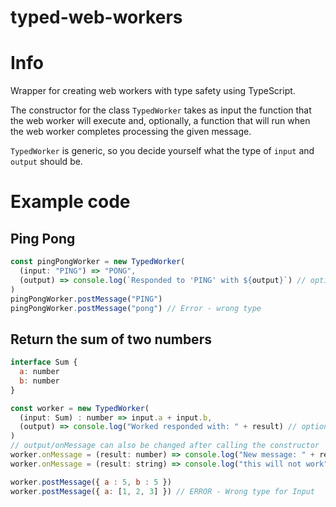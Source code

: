 # typed-web-workers

# Info
Wrapper for creating web workers with type safety using TypeScript.

The constructor for the class `TypedWorker` takes as input the function that the web worker will execute and, optionally, a function that will run when the web worker completes processing the given message.

`TypedWorker` is generic, so you decide yourself what the type of `input` and `output` should be.

# Example code
## Ping Pong
```javascript
const pingPongWorker = new TypedWorker(
  (input: "PING") => "PONG",
  (output) => console.log(`Responded to 'PING' with ${output}`) // optional
)
pingPongWorker.postMessage("PING")
pingPongWorker.postMessage("pong") // Error - wrong type
```
## Return the sum of two numbers
```javascript
interface Sum {
  a: number
  b: number
}

const worker = new TypedWorker(
  (input: Sum) : number => input.a + input.b,
  (output) => console.log("Worked responded with: " + result) // optional
)
// output/onMessage can also be changed after calling the constructor
worker.onMessage = (result: number) => console.log("New message: " + result)
worker.onMessage = (result: string) => console.log("this will not work") // ERROR - Wrong type for Output

worker.postMessage({ a : 5, b : 5 })
worker.postMessage({ a: [1, 2, 3] }) // ERROR - Wrong type for Input
```
